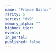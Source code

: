 ```yaml
---
name: "Prince Bashir"
rarity: 5
series: "ds9"
memory_alpha: ""
bigbook_tier:
events:
in_portal:
published: false
---
```

